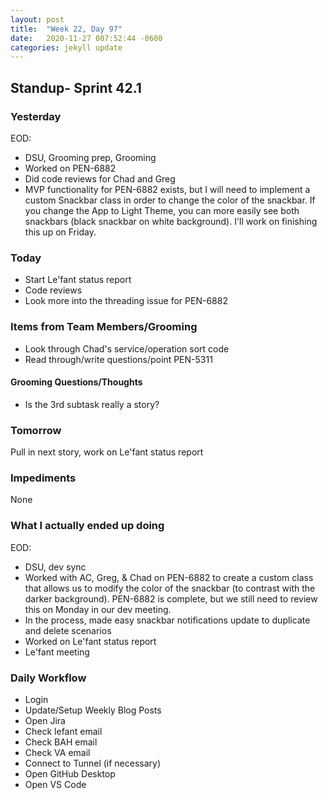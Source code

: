 ```yaml
---
layout: post
title:  "Week 22, Day 97"
date:   2020-11-27 007:52:44 -0600
categories: jekyll update
---
```


## Standup- Sprint 42.1
  
### Yesterday
EOD:
* DSU, Grooming prep, Grooming
* Worked on PEN-6882
* Did code reviews for Chad and Greg
* MVP functionality for PEN-6882 exists, but I will need to implement a custom Snackbar class in order to change the color of the snackbar. If you change the App to Light Theme, you can more easily see both snackbars (black snackbar on white background). I'll work on finishing this up on Friday.

### Today
* Start Le'fant status report
* Code reviews
* Look more into the threading issue for PEN-6882
### Items from Team Members/Grooming
* Look through Chad's service/operation sort code
* Read through/write questions/point PEN-5311

#### Grooming Questions/Thoughts
* Is the 3rd subtask really a story?

### Tomorrow
Pull in next story, work on Le'fant status report 
### Impediments
None
### What I actually ended up doing
EOD: 
* DSU, dev sync
* Worked with AC, Greg, & Chad on PEN-6882 to create a custom class that allows us to modify the color of the snackbar (to contrast with the darker background). PEN-6882 is complete, but we still need to review this on Monday in our dev meeting.
* In the process, made easy snackbar notifications update to duplicate and delete scenarios
* Worked on Le'fant status report
* Le'fant meeting

### Daily Workflow
* Login
* Update/Setup Weekly Blog Posts
* Open Jira
* Check lefant email
* Check BAH email
* Check VA email
* Connect to Tunnel (if necessary)
* Open GitHub Desktop
* Open VS Code

